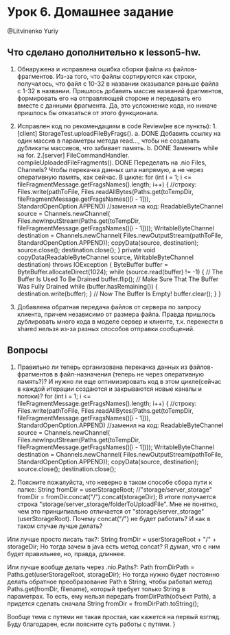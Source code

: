 # Урок 6. Домашнее задание
@Litvinenko Yuriy

## Что сделано дополнительно к lesson5-hw.
1. Обнаружена и исправлена ошибка сборки файла из файлов-фрагментов.
    Из-за того, что файлы сортируются как строки, получалось, что файл с 10-32 в названии оказывался раньше файла с 1-32 в названии.
    Пришлось добавить массив названий фрагментов, формировать его на отправляющей стороне и передавать его вместе с данными фрагмента.
    Да, это усложнение кода, но ниначе пришлось бы отказаться от этого функционала.

2. Исправлен код по рекомендациям в code Review(не все пункты):
    1.[client] StorageTest.uploadFileByFrags().
        a. DONE Добавить ссылку на один массив в параметры метода read…, чтобы не создавать дубликаты массивов, что забивает память.
        b. DONE Заменить while на for.
    2.[server] FileCommandHandler. compileUploadedFileFragments().
    DONE Переделать на .nio Files, Channels? Чтобы перекачка данных шла напрямую, а не через оперативную память, как сейчас.
    В цикле:
    for (int i = 1; i <= fileFragmentMessage.getFragsNames().length; i++) {
        //строку:
        Files.write(pathToFile,
                            Files.readAllBytes(Paths.get(toTempDir, fileFragmentMessage.getFragsNames()[i - 1])),
                            StandardOpenOption.APPEND)
        //заменил на код:
        ReadableByteChannel source = Channels.newChannel(
                            Files.newInputStream(Paths.get(toTempDir, fileFragmentMessage.getFragsNames()[i - 1])));
        WritableByteChannel destination = Channels.newChannel(
                            Files.newOutputStream(pathToFile, StandardOpenOption.APPEND));
        copyData(source, destination);
        source.close();
            destination.close();
    }
    private void copyData(ReadableByteChannel source, WritableByteChannel destination) throws IOException {
        ByteBuffer buffer = ByteBuffer.allocateDirect(1024);
            while (source.read(buffer) != -1) {
                // The Buffer Is Used To Be Drained
                buffer.flip();
                // Make Sure That The Buffer Was Fully Drained
                while (buffer.hasRemaining()) {
                    destination.write(buffer);
                }
                // Now The Buffer Is Empty!
                buffer.clear();
            }
    }
3. Добавлена обратная передача файлов от сервера по запросу клиента, причем
    независимо от размера файла. 
    Правда пришлось дублировать много кода в моделе сервер и клиенте, т.к. 
    перенести в shared нельзя из-за разных способов отправки сообщений.

## Вопросы
1. Правильно ли теперь организована перекачка данных из файлов-фрагментов в файл-назначения
    (теперь не через оперативную память?)?
    И нужно ли еще оптимизировать код в этом цикле(сейчас в каждой итерации создаются и 
    закрываются новые каналы и потоки)?
    for (int i = 1; i <= fileFragmentMessage.getFragsNames().length; i++) {
        //строку:
        Files.write(pathToFile,
                            Files.readAllBytes(Paths.get(toTempDir, fileFragmentMessage.getFragsNames()[i - 1])),
                            StandardOpenOption.APPEND)
        //заменил на код:
        ReadableByteChannel source = Channels.newChannel(
                            Files.newInputStream(Paths.get(toTempDir, fileFragmentMessage.getFragsNames()[i - 1])));
        WritableByteChannel destination = Channels.newChannel(
                            Files.newOutputStream(pathToFile, StandardOpenOption.APPEND));
        copyData(source, destination);
        source.close();
            destination.close();
        
2. Поясните пожалуйста, что неверно в таком способе сбора пути к папке:
        String fromDir = userStorageRoot; //"storage/server_storage"
        fromDir = fromDir.concat("/").concat(storageDir);
    В итоге получается строка "storage/server_storage/folderToUploadFile".
  Мне не понятно, чем это принципиально отличается от "storage/server_storage"(userStorageRoot).
  Почему concat("/") не будет работать?
  И как в таком случае лучше делать?
  
  Или лучше просто писать так?:
        String fromDir = userStorageRoot + "/" + storageDir;
  Но тогда зачем в java есть метод concat? 
  Я думал, что с ним будет правильнее, но, правда, длиннее.
  
  Или лучше вообще делать через .nio.Paths?:
          Path fromDirPath = Paths.get(userStorageRoot, storageDir);
  Но тогда нужно будет постоянно делать обратное преобразование Path в String, чтобы
  работал метод Paths.get(fromDir, filename), который требует только String в параметрах.
  То есть, ему нельзя передать fromDirPath(объект Path), а придется сделать сначала 
          String fromDir = fromDirPath.toString();
  
  Вообще тема с путями не такая простая, как кажется на первый взгляд.
  Буду благодарен, если поясните суть работы с путями.
}

